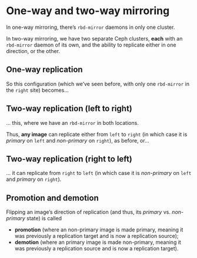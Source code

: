 # One-way and two-way mirroring

<!-- Note --> 
In one-way mirroring, there’s `rbd-mirror` daemons in only one
cluster.

In two-way mirroring, we have two separate Ceph clusters, **each**
with an `rbd-mirror` daemon of its own, and the ability to replicate
either in one direction, or the other.


<!-- .slide: data-background-image="images/primary.svg" data-background-size="contain" -->
## One-way replication <!-- .element: class="hidden" -->

<!-- Note --> 
So this configuration (which we’ve seen before, with only one
`rbd-mirror` in the `right` site) becomes...


<!-- .slide: data-background-image="images/two-way-ltr.svg" data-background-size="contain" -->
## Two-way replication (left to right) <!-- .element: class="hidden" -->

<!-- Note --> 
... this, where we have an `rbd-mirror` in both locations.

Thus, **any image** can replicate either from `left` to `right` (in
which case it is *primary* on `left` and *non-primary* on `right`), as
before, or...


<!-- .slide: data-background-image="images/two-way-rtl.svg" data-background-size="contain" -->
## Two-way replication (right to left) <!-- .element: class="hidden" -->

<!-- Note --> 
... it can replicate from `right` to `left` (in which
case it is *non-primary* on `left` and *primary* on `right`).


## Promotion and demotion

<!-- Note --> 
Flipping an image’s direction of replication (and thus, its *primary*
vs. *non-primary* state) is called

* **promotion** (where an non-primary image is made primary, meaning
  it was previously a replication target and is now a replication
  source);
* **demotion** (where an primary image is made non-primary, meaning
  it was previously a replication source and is now a replication
  target).
